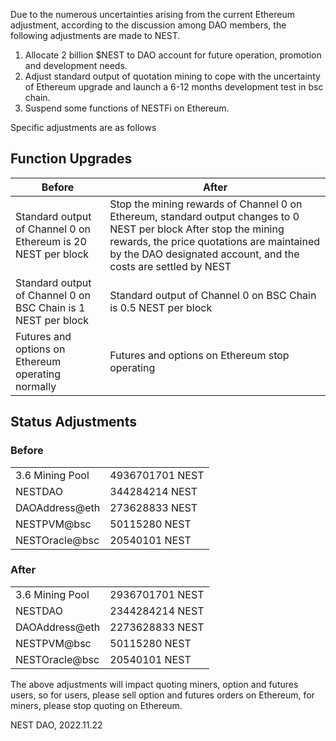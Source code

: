 Due to the numerous uncertainties arising from the current Ethereum adjustment, according to the discussion among DAO members, the following adjustments are made to NEST.

1. Allocate 2 billion $NEST to DAO account for future operation, promotion and development needs.
2. Adjust standard output of quotation mining to cope with the uncertainty of Ethereum upgrade and launch a 6-12 months development test in bsc chain.
3. Suspend some functions of NESTFi on Ethereum.

Specific adjustments are as follows

## Function Upgrades
|Before|After|
|---|---|
|Standard output of Channel 0 on Ethereum is 20 NEST per block|Stop the mining rewards of Channel 0 on Ethereum, standard output changes to 0 NEST per block After stop the mining rewards, the price quotations are maintained by the DAO designated account, and the costs are settled by NEST|
|Standard output of Channel 0 on BSC Chain is 1 NEST per block|Standard output of Channel 0 on BSC Chain is 0.5 NEST per block|
|Futures and options on Ethereum operating normally|Futures and options on Ethereum stop operating|

## Status Adjustments
### Before
|||
|---|---|
|3.6 Mining Pool|4936701701 NEST|
|NESTDAO|344284214 NEST|
|DAOAddress@eth|273628833 NEST|
|NESTPVM@bsc|50115280 NEST|
|NESTOracle@bsc|20540101 NEST|
### After
|||
|---|---|
|3.6 Mining Pool|2936701701 NEST|
|NESTDAO|2344284214 NEST|
|DAOAddress@eth|2273628833 NEST|
|NESTPVM@bsc|50115280 NEST|
|NESTOracle@bsc|20540101 NEST|

The above adjustments will impact quoting miners, option and futures users, so for users, please sell option and futures orders on Ethereum, for miners, please stop quoting on Ethereum.

NEST DAO, 2022.11.22
